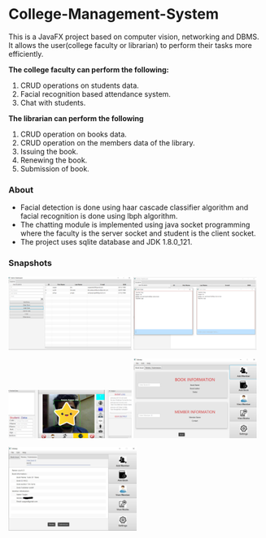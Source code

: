 # College-Management-System

This is a JavaFX project based on computer vision, networking and DBMS. It allows the user(college faculty or librarian) to perform their tasks more efficiently. 

**The college faculty can perform the following:**
1. CRUD operations on students data.
2. Facial recognition based attendance system.
3. Chat with students.

**The librarian can perform the following**
1. CRUD operation on books data.
2. CRUD operation on the members data of the library.
3. Issuing the book.
4. Renewing the book.
5. Submission of book.

### About

* Facial detection is done using haar cascade classifier algorithm and facial recognition is done using lbph algorithm.
* The chatting module is implemented using java socket programming where the faculty is the server socket and student is the client socket.
* The project uses sqlite database and JDK 1.8.0_121.

### Snapshots

<img src="img/admin.png" width=48%>     <img src="img/Chat.png" width=48%>

<img src="img/face.png" width=48%>      <img src="img/library.png" width=48%>

<img src="img/issue.jpg" width=50%>
